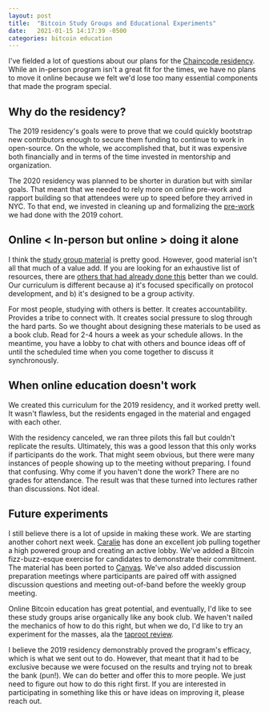 ```yaml
---
layout: post
title:  "Bitcoin Study Groups and Educational Experiments"
date:   2021-01-15 14:17:39 -0500
categories: bitcoin education
---
```

I've fielded a lot of questions about our plans for the [Chaincode residency](http://residency.chaincode.com/). While an in-person program isn't a great fit for the times, we have no plans to move it online because we felt we'd lose too many essential components that made the program special.

## Why do the residency?

The 2019 residency's goals were to prove that we could quickly bootstrap new contributors enough to secure them funding to continue to work in open-source. On the whole, we accomplished that, but it was expensive both financially and in terms of the time invested in mentorship and organization.

The 2020 residency was planned to be shorter in duration but with similar goals. That meant that we needed to rely more on online pre-work and rapport building so that attendees were up to speed before they arrived in NYC. To that end, we invested in cleaning up and formalizing the [pre-work](https://residency.chaincode.com/resources.html#resources) we had done with the 2019 cohort.

## Online < In-person but online > doing it alone

I think the [study group material](https://github.com/chaincodelabs/study-groups) is pretty good. However, good material isn't all that much of a value add. If you are looking for an exhaustive list of resources, there are [others that had already done this](https://www.lopp.net/bitcoin-information.html) better than we could. Our curriculum is different because a) it's focused specifically on protocol development, and b) it's designed to be a group activity.

For most people, studying with others is better. It creates accountability. Provides a tribe to connect with. It creates social pressure to slog through the hard parts. So we thought about designing these materials to be used as a book club. Read for 2-4 hours a week as your schedule allows. In the meantime, you have a lobby to chat with others and bounce ideas off of until the scheduled time when you come together to discuss it synchronously.

## When online education doesn't work

We created this curriculum for the 2019 residency, and it worked pretty well. It wasn't flawless, but the residents engaged in the material and engaged with each other.

With the residency canceled, we ran three pilots this fall but couldn't replicate the results. Ultimately, this was a good lesson that this only works if participants do the work. That might seem obvious, but there were many instances of people showing up to the meeting without preparing. I found that confusing. Why come if you haven't done the work? There are no grades for attendance. The result was that these turned into lectures rather than discussions. Not ideal.

## Future experiments

I still believe there is a lot of upside in making these work. We are starting another cohort next week. [Caralie](https://twitter.com/caraliecs) has done an excellent job pulling together a high powered group and creating an active lobby. We've added a Bitcoin fizz-buzz-esque exercise for candidates to demonstrate their commitment. The material has been ported to [Canvas](https://community.canvaslms.com/t5/Canvas-Basics-Guide/What-is-Canvas/ta-p/45). We've also added discussion preparation meetings where participants are paired off with assigned discussion questions and meeting out-of-band before the weekly group meeting.

Online Bitcoin education has great potential, and eventually, I'd like to see these study groups arise organically like any book club. We haven't nailed the mechanics of how to do this right, but when we do, I'd like to try an experiment for the masses, ala the [taproot review](https://github.com/ajtowns/taproot-review).

I believe the 2019 residency demonstrably proved the program's efficacy, which is what we sent out to do. However, that meant that it had to be exclusive because we were focused on the results and trying not to break the bank (pun!). We can do better and offer this to more people. We just need to figure out how to do this right first. If you are interested in participating in something like this or have ideas on improving it, please reach out.
